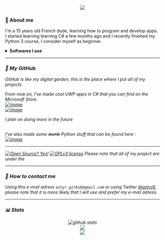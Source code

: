 <p align=center>
  <img src="https://i.imgur.com/rQkBUgo.gif">
</p>


### 🤔 About me
<p>I'm a 15 years old French dude, learning how to program and develop apps.<br/>
I started learning learning C# a few months ago and I recently finished my Python 3 course, I consider myself as beginner.<br/></p>
<details>
  <summary><strong>Softwares I use</strong></summary>
  <p><i>Visual Studio 2019<br/>
    PyCharm (Switched from Visual Studio Code)<br/>
    NSIS (and NSIS script maker)<br/>
    Sublime Text<br/>
    Windows Terminal<br/>
    XAML Controls Gallery<br/>
    Git<i/>
    <p/>
</details>


---
### 🌱 My GitHub
GitHub is like my digital garden, this is the place where I put all of my projects
  
From now on, I've made cool UWP apps in C# that you can find on the Microsoft Store.<br/>
[![image](https://github-readme-stats.vercel.app/api/pin/?username=Astyr6&repo=Draw10)](https://github.com/Astyr6/Draw10)<br/>
[![image](https://github-readme-stats.vercel.app/api/pin/?username=Astyr6&repo=Media10)](https://github.com/Astyr6/Media10)

<i>I plan on doing more in the future<i/><br/><br/>
 
I've also made some <del>dumb</del> Python stuff that can be found here :<br/>
[![image](https://github-readme-stats.vercel.app/api/pin/?username=Astyr6&repo=Python)](https://github.com/Astyr6/Python)

-----
[![Open Source? Yes!](https://badgen.net/badge/Open%20Source%20%3F/Yes%21/blue?icon=github)](https://github.com/Astyr6) [![GPLv3 license](https://img.shields.io/badge/License-GPLv3-blue.svg)](http://perso.crans.org/besson/LICENSE.html) Please note that all of my project are under the 

---

### 📩 How to contact me
Using this e-mail adress `astyr.github@gmail.com` or using Twitter [@astyr6](https://twitter.com/astyr6), please note that it is more likely that I will use and prefer my e-mail adress.
  
---

### 📊 Stats

<p align=center>
<img src="https://github-readme-stats.vercel.app/api/?username=Astyr6&show_icons=true&title_color=fffffff&icon_color=000000&text_color=000000" alt="github stats"/></br>
<img src="https://github-readme-stats.vercel.app/api/top-langs/?username=Astyr6&layout=compact"/><br/>
<img src="https://visitor-badge.laobi.icu/badge?page_id=Astyr6.Astyr6"/>
</p>
